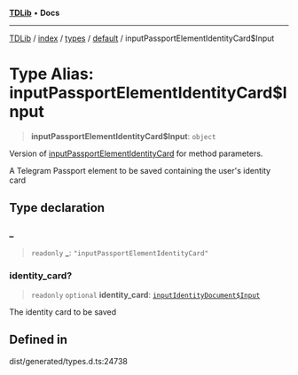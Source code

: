 [**TDLib**](../../../../../../README.md) • **Docs**

***

[TDLib](../../../../../../modules.md) / [index](../../../../../README.md) / [types](../../../README.md) / [default](../README.md) / inputPassportElementIdentityCard$Input

# Type Alias: inputPassportElementIdentityCard$Input

> **inputPassportElementIdentityCard$Input**: `object`

Version of [inputPassportElementIdentityCard](inputPassportElementIdentityCard.md) for method parameters.

A Telegram Passport element to be saved containing the user's identity card

## Type declaration

### \_

> `readonly` **\_**: `"inputPassportElementIdentityCard"`

### identity\_card?

> `readonly` `optional` **identity\_card**: [`inputIdentityDocument$Input`](inputIdentityDocument$Input-1.md)

The identity card to be saved

## Defined in

dist/generated/types.d.ts:24738

